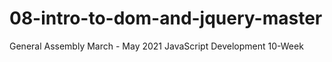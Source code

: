# 08-intro-to-dom-and-jquery-master
General Assembly March - May 2021 JavaScript Development 10-Week 

